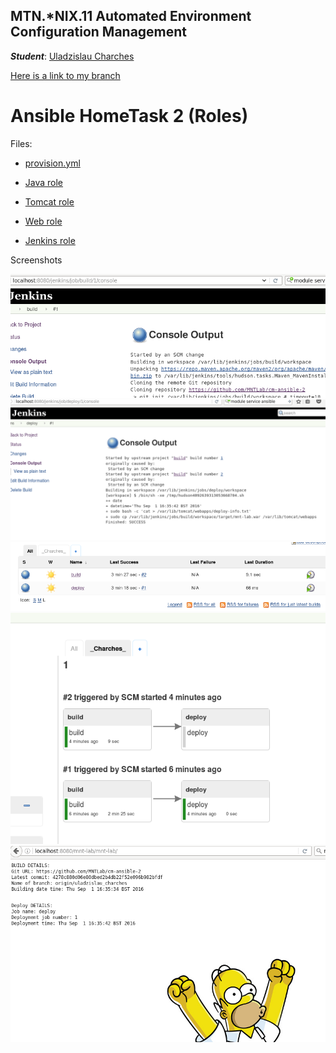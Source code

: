 MTN.*NIX.11 Automated Environment Configuration Management
---

***Student***: [Uladzislau Charches](https://upsa.epam.com/workload/employeeView.do?employeeId=4060741400038705754#emplTab=general)

[Here is a link to my branch](https://github.com/MNTLab/cm-ansible-2/tree/uladzislau_charches)

# Ansible HomeTask 2 (Roles)

Files:

-  [provision.yml](vagrant/ansible/provision.yml)  

-  [Java role](vagrant/ansible/roles/java/)

-  [Tomcat role](vagrant/ansible/roles/tomcat/)

-  [Web role](vagrant/ansible/roles/web/)

-  [Jenkins role](vagrant/ansible/roles/jenkins/)  


Screenshots

![1](https://github.com/MNTLab/cm-ansible-2/blob/uladzislau_charches/screens/1.png)
![2](https://github.com/MNTLab/cm-ansible-2/blob/uladzislau_charches/screens/2.png)
![3](https://github.com/MNTLab/cm-ansible-2/blob/uladzislau_charches/screens/3.png)
![4](https://github.com/MNTLab/cm-ansible-2/blob/uladzislau_charches/screens/4.png)
![5](https://github.com/MNTLab/cm-ansible-2/blob/uladzislau_charches/screens/5.png)
